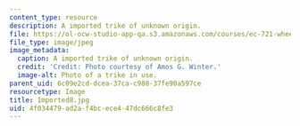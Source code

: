 ```yaml
---
content_type: resource
description: A imported trike of unknown origin.
file: https://ol-ocw-studio-app-qa.s3.amazonaws.com/courses/ec-721-wheelchair-design-in-developing-countries-spring-2009/4f034479ad2af4bcece447dc666c8fe3_Imported8.jpg
file_type: image/jpeg
image_metadata:
  caption: A imported trike of unknown origin.
  credit: 'Credit: Photo courtesy of Amos G. Winter.'
  image-alt: Photo of a trike in use.
parent_uid: 6c09e2cd-dcea-37ca-c980-37fe90a597ce
resourcetype: Image
title: Imported8.jpg
uid: 4f034479-ad2a-f4bc-ece4-47dc666c8fe3
---
```

